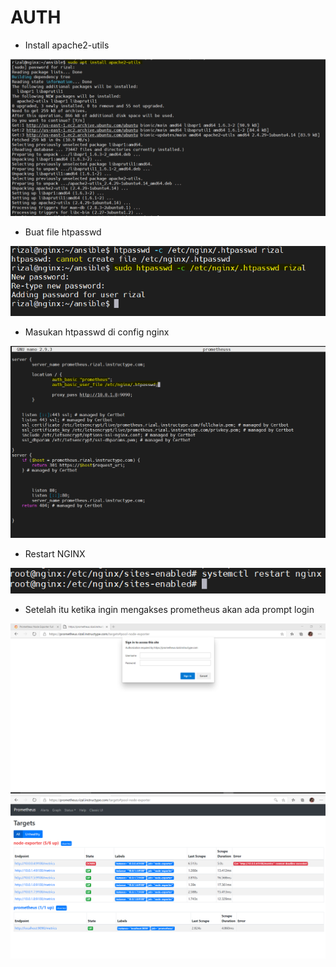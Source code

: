 # AUTH

- Install apache2-utils

![](assets/01.png)

- Buat file htpasswd

![](assets/02.png)

- Masukan htpasswd di config nginx

![](assets/03.png)

- Restart NGINX

![](assets/04.png)

- Setelah itu ketika ingin mengakses prometheus akan ada prompt login

![](assets/05.png)
![](assets/06.png)